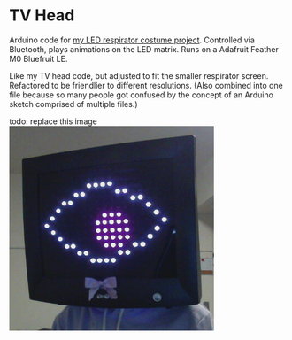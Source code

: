 # TV Head
Arduino code for [my LED respirator costume project](https://rose.systems/tv_head#respirator). Controlled via Bluetooth, plays animations on the LED matrix. Runs on a Adafruit Feather M0 Bluefruit LE.

Like my TV head code, but adjusted to fit the smaller respirator screen. Refactored to be friendlier to different resolutions. (Also combined into one file because so many people got confused by the concept of an Arduino sketch comprised of multiple files.)

todo: replace this image ![Vivian in their TV head costume.](https://raw.githubusercontent.com/Roachbones/Roachbones.github.io/master/tv_head6.jpg)
